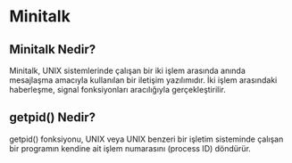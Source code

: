 # Minitalk
<h2> Minitalk Nedir? </h2>
Minitalk, UNIX sistemlerinde çalışan bir iki işlem arasında anında mesajlaşma amacıyla kullanılan bir iletişim yazılımıdır. İki işlem arasındaki haberleşme, signal fonksiyonları aracılığıyla gerçekleştirilir.

<h2> getpid() Nedir? </h2>
getpid() fonksiyonu, UNIX veya UNIX benzeri bir işletim sisteminde çalışan bir programın kendine ait işlem numarasını (process ID) döndürür.

